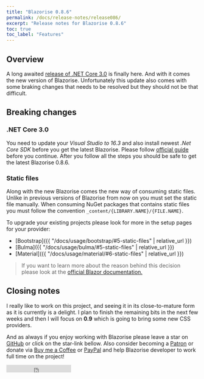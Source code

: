 ```yaml
---
title: "Blazorise 0.8.6"
permalink: /docs/release-notes/release086/
excerpt: "Release notes for Blazorise 0.8.6"
toc: true
toc_label: "Features"
---
```


## Overview

A long awaited [release of .NET Core 3.0](https://devblogs.microsoft.com/dotnet/announcing-net-core-3-0/) is finally here. And with it comes the new version of Blazorise. Unfortunately this update also comes with some braking changes that needs to be resolved but they should not be that difficult.

## Breaking changes

### .NET Core 3.0

You need to update your _Visual Studio to 16.3_ and also install newest _.Net Core SDK_ before you get the latest Blazorise. Please follow [official guide](https://devblogs.microsoft.com/aspnet/asp-net-core-and-blazor-updates-in-net-core-3-0/) before you continue. After you follow all the steps you should be safe to get the latest Blazorise 0.8.6.

### Static files

Along with the new Blazorise comes the new way of consuming static files. Unlike in previous versions of Blazorise from now on you must set the static file manually. When consuming NuGet packages that contains static files you must follow the convention `_content/{LIBRARY.NAME}/{FILE.NAME}`.

To upgrade your existing projects please look for more in the setup pages for your provider:

- [Bootstrap]({{ "/docs/usage/bootstrap/#5-static-files" | relative_url }})
- [Bulma]({{ "/docs/usage/bulma/#5-static-files" | relative_url }})
- [Material]({{ "/docs/usage/material/#6-static-files" | relative_url }})

> If you want to learn more about the reason behind this decision please look at the [official Blazor documentation.](https://docs.microsoft.com/en-us/aspnet/core/razor-pages/ui-class?view=aspnetcore-3.0&tabs=visual-studio#consume-content-from-a-referenced-rcl)

## Closing notes

I really like to work on this project, and seeing it in its close-to-mature form as it is currently is a delight. I plan to finish the remaining bits in the next few weeks and then I will focus on **0.9** which is going to bring some new CSS providers.

And as always if you enjoy working with Blazorise please leave a star on [GitHub](https://github.com/stsrki/Blazorise) or click on the star-link bellow. Also consider becoming a [Patron](https://www.patreon.com/mladenmacanovic) or donate via [Buy me a Coffee](https://www.buymeacoffee.com/mladenmacanovic) or [PayPal](https://www.paypal.me/mladenmacanovic) and help Blazorise developer to work full time on the project!

<iframe src="https://ghbtns.com/github-btn.html?user=stsrki&repo=Blazorise&type=star&count=true" frameborder="0" scrolling="0" width="170px" height="20px"></iframe>